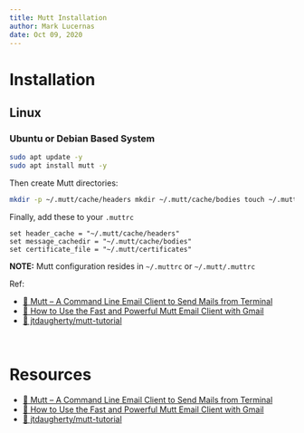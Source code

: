 ```yaml
---
title: Mutt Installation
author: Mark Lucernas
date: Oct 09, 2020
---
```



# Installation

## Linux

### Ubuntu or Debian Based System 

```sh
sudo apt update -y
sudo apt install mutt -y
```

Then create Mutt directories:

```sh
mkdir -p ~/.mutt/cache/headers mkdir ~/.mutt/cache/bodies touch ~/.mutt/certificates
```

Finally, add these to your `.muttrc`

```muttrc
set header_cache = "~/.mutt/cache/headers"
set message_cachedir = "~/.mutt/cache/bodies"
set certificate_file = "~/.mutt/certificates"
```

**NOTE:** Mutt configuration resides in `~/.muttrc` or `~/.mutt/.muttrc`

Ref:

- [📄 Mutt – A Command Line Email Client to Send Mails from Terminal](https://www.tecmint.com/send-mail-from-command-line-using-mutt-command/)
- [📄 How to Use the Fast and Powerful Mutt Email Client with Gmail](https://lifehacker.com/how-to-use-the-fast-and-powerful-mutt-email-client-with-5574557)
- [📄 jtdaugherty/mutt-tutorial](https://github.com/jtdaugherty/mutt-tutorial)

<br>

# Resources

- [📄 Mutt – A Command Line Email Client to Send Mails from Terminal](https://www.tecmint.com/send-mail-from-command-line-using-mutt-command/)
- [📄 How to Use the Fast and Powerful Mutt Email Client with Gmail](https://lifehacker.com/how-to-use-the-fast-and-powerful-mutt-email-client-with-5574557)
- [📄 jtdaugherty/mutt-tutorial](https://github.com/jtdaugherty/mutt-tutorial)

